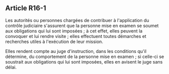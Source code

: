 Article R16-1
----
Les autorités ou personnes chargées de contribuer à l'application du contrôle
judiciaire s'assurent que la personne mise en examen se soumet aux obligations
qui lui sont imposées ; à cet effet, elles peuvent la convoquer et lui rendre
visite ; elles effectuent toutes démarches et recherches utiles à l'exécution de
leur mission.

Elles rendent compte au juge d'instruction, dans les conditions qu'il détermine,
du comportement de la personne mise en examen ; si celle-ci se soustrait aux
obligations qui lui sont imposées, elles en avisent le juge sans délai.
